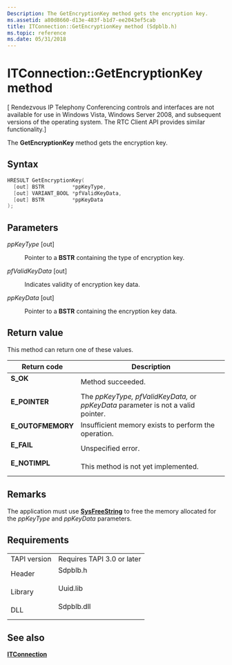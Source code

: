 ```yaml
---
Description: The GetEncryptionKey method gets the encryption key.
ms.assetid: a80d8660-d13e-483f-b1d7-ee2043ef5cab
title: ITConnection::GetEncryptionKey method (Sdpblb.h)
ms.topic: reference
ms.date: 05/31/2018
---
```


# ITConnection::GetEncryptionKey method

\[ Rendezvous IP Telephony Conferencing controls and interfaces are not available for use in Windows Vista, Windows Server 2008, and subsequent versions of the operating system. The RTC Client API provides similar functionality.\]

The **GetEncryptionKey** method gets the encryption key.

## Syntax


```C++
HRESULT GetEncryptionKey(
  [out] BSTR         *ppKeyType,
  [out] VARIANT_BOOL *pfValidKeyData,
  [out] BSTR         *ppKeyData
);
```



## Parameters

<dl> <dt>

*ppKeyType* \[out\]
</dt> <dd>

Pointer to a **BSTR** containing the type of encryption key.

</dd> <dt>

*pfValidKeyData* \[out\]
</dt> <dd>

Indicates validity of encryption key data.

</dd> <dt>

*ppKeyData* \[out\]
</dt> <dd>

Pointer to a **BSTR** containing the encryption key data.

</dd> </dl>

## Return value

This method can return one of these values.



| Return code                                                                                   | Description                                                                                  |
|-----------------------------------------------------------------------------------------------|----------------------------------------------------------------------------------------------|
| <dl> <dt>**S\_OK**</dt> </dl>          | Method succeeded.<br/>                                                                 |
| <dl> <dt>**E\_POINTER**</dt> </dl>     | The *ppKeyType, pfValidKeyData,* or *ppKeyData* parameter is not a valid pointer.<br/> |
| <dl> <dt>**E\_OUTOFMEMORY**</dt> </dl> | Insufficient memory exists to perform the operation.<br/>                              |
| <dl> <dt>**E\_FAIL**</dt> </dl>        | Unspecified error.<br/>                                                                |
| <dl> <dt>**E\_NOTIMPL**</dt> </dl>     | This method is not yet implemented.<br/>                                               |



 

## Remarks

The application must use [**SysFreeString**](/windows/win32/api/oleauto/nf-oleauto-sysfreestring) to free the memory allocated for the *ppKeyType* and *ppKeyData* parameters.

## Requirements



|                         |                                                                                       |
|-------------------------|---------------------------------------------------------------------------------------|
| TAPI version<br/> | Requires TAPI 3.0 or later<br/>                                                 |
| Header<br/>       | <dl> <dt>Sdpblb.h</dt> </dl>   |
| Library<br/>      | <dl> <dt>Uuid.lib</dt> </dl>   |
| DLL<br/>          | <dl> <dt>Sdpblb.dll</dt> </dl> |



## See also

<dl> <dt>

[**ITConnection**](itconnection.md)
</dt> </dl>

 

